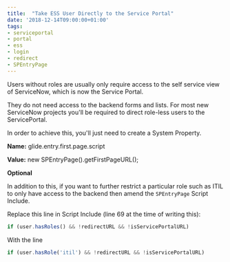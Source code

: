 ```yaml
---
title:  "Take ESS User Directly to the Service Portal"
date: '2018-12-14T09:00:00+01:00'
tags:
- serviceportal
- portal
- ess
- login
- redirect
- SPEntryPage
---
```


Users without roles are usually only require access to the self service view of ServiceNow, which is now the Service Portal.

They do not need access to the backend forms and lists. For most new ServiceNow projects you'll be required to direct role-less users to the ServicePortal.

<!--break-->

In order to achieve this, you'll just need to create a System Property.

**Name:** glide.entry.first.page.script

**Value:** new SPEntryPage().getFirstPageURL();

**Optional**

In addition to this, if you want to further restrict a particular role such as ITIL to only have access to the backend then amend the `SPEntryPage` Script Include.

Replace this line in Script Include (line 69 at the time of writing this):

```javascript
if (user.hasRoles() && !redirectURL && !isServicePortalURL)
```

With the line

```javascript
if (user.hasRole('itil') && !redirectURL && !isServicePortalURL)
```
